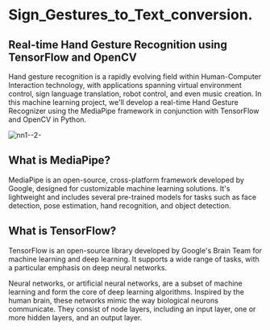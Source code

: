# Sign_Gestures_to_Text_conversion.


## Real-time Hand Gesture Recognition using TensorFlow and OpenCV

Hand gesture recognition is a rapidly evolving field within Human-Computer Interaction technology, with applications spanning virtual environment control, sign language translation, robot control, and even music creation. In this machine learning project, we'll develop a real-time Hand Gesture Recognizer using the MediaPipe framework in conjunction with TensorFlow and OpenCV in Python.

![nn1--2-](https://github.com/user-attachments/assets/18c457ba-f2c4-48be-815e-ce40d4b146ff)



## What is MediaPipe? 
MediaPipe is an open-source, cross-platform framework developed by Google, designed for customizable machine learning solutions. It's lightweight and includes several pre-trained models for tasks such as face detection, pose estimation, hand recognition, and object detection.

## What is TensorFlow? 
TensorFlow is an open-source library developed by Google's Brain Team for machine learning and deep learning. It supports a wide range of tasks, with a particular emphasis on deep neural networks.

Neural networks, or artificial neural networks, are a subset of machine learning and form the core of deep learning algorithms. Inspired by the human brain, these networks mimic the way biological neurons communicate. They consist of node layers, including an input layer, one or more hidden layers, and an output layer.
